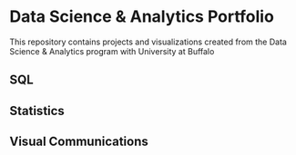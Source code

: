 # Data Science & Analytics Portfolio
This repository contains projects and visualizations created from the Data
Science & Analytics program with University at Buffalo
## SQL
## Statistics
## Visual Communications
